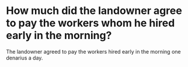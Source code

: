 # How much did the landowner agree to pay the workers whom he hired early in the morning?

The landowner agreed to pay the workers hired early in the morning one denarius a day.
